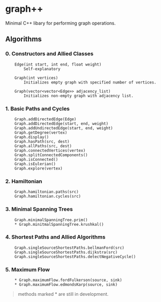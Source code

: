 # **graph++**


Minimal C++ libary for performing graph operations.



## **Algorithms**


### 0. Constructors and Allied Classes

```
    Edge(int start, int end, float weight)
        Self-explanatory

    Graph(int vertices) 
        Initializes empty graph with specified number of vertices.
    
    Graph(vector<vector<Edge>> adjacency_list)
        Initializes non-empty graph with adjacency list.
```

### 1. Basic Paths and Cycles

```
    Graph.addDirectedEdge(Edge)
    Graph.addDirectedEdge(start, end, weight)
    Graph.addUndirectedEdge(start, end, weight)
    Graph.getDegree(vertex)
    Graph.display()
    Graph.hasPath(src, dest)
    Graph.allPaths(src, dest)
    Graph.connectedVertices(vertex)
    Graph.splitConnectedComponents()
    Graph.isConnected()
    Graph.isEulerian()
    Graph.explore(vertex)
```

### 2. Hamiltonian
```
    Graph.hamiltonian.paths(src)
    Graph.hamiltonian.cycles(src)
```

### 3. Minimal Spanning Trees

```
    Graph.minimalSpanningTree.prim()
    * Graph.minitmalSpanningTree.krushkal()
```

### 4. Shortest Paths and Allied Algorithms

```
    Graph.singleSourceShortestPaths.bellmanFord(src)
    Graph.singleSourceShortestPaths.dijkstra(src)
    Graph.singleSourceShortestPaths.detectNegativeCycle()
```

### 5. Maximum Flow 
```
    * Graph.maximumFlow.fordFulkerson(source, sink)
    * Graph.maximumFlow.edmondsKarp(source, sink)
```


> methods marked * are still in development.